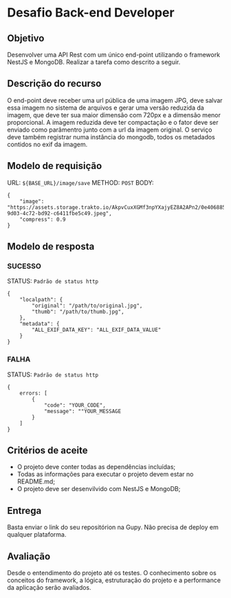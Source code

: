 # Desafio Back-end Developer

## Objetivo

Desenvolver uma API Rest com um único end-point utilizando o framework NestJS e MongoDB. Realizar a tarefa como descrito a seguir.

## Descrição do recurso

O end-point deve receber uma url pública de uma imagem JPG, deve salvar essa imagem no sistema de arquivos e gerar uma versão reduzida da imagem, que deve ter sua maior dimensão com 720px e a dimensão menor proporcional. A imagem reduzida deve ter compactação e o fator deve ser enviado como parâmentro junto com a url da imagem original.
O serviço deve também registrar numa instância do mongodb, todos os metadados contidos no exif da imagem.

## Modelo de requisição

URL: `${BASE_URL}/image/save`
METHOD: `POST`
BODY: 
```
{
    "image": "https://assets.storage.trakto.io/AkpvCuxXGMf3npYXajyEZ8A2APn2/0e406885-9d03-4c72-bd92-c6411fbe5c49.jpeg",
    "compress": 0.9
}
```

## Modelo de resposta

### SUCESSO ###
STATUS: `Padrão de status http`

```
{
    "localpath": {
        "original": "/path/to/original.jpg",
        "thumb": "/path/to/thumb.jpg",
    },
    "metadata": {
        "ALL_EXIF_DATA_KEY": "ALL_EXIF_DATA_VALUE"
    }
}
```

### FALHA ###
STATUS: `Padrão de status http`

```
{
    errors: [
        {
            "code": "YOUR_CODE",
            "message": ""YOUR_MESSAGE
        }
    ]
}
```

## Critérios de aceite

- O projeto deve conter todas as dependências incluídas;
- Todas as informações para executar o projeto devem estar no README.md;
- O projeto deve ser desenvilvido com NestJS e MongoDB;

## Entrega

Basta enviar o link do seu repositórion na Gupy. Não precisa de deploy em qualquer plataforma.

## Avaliação

Desde o entendimento do projeto até os testes. O conhecimento sobre os conceitos do framework, a lógica, estruturação do projeto e a performance da aplicação serão avaliados.
